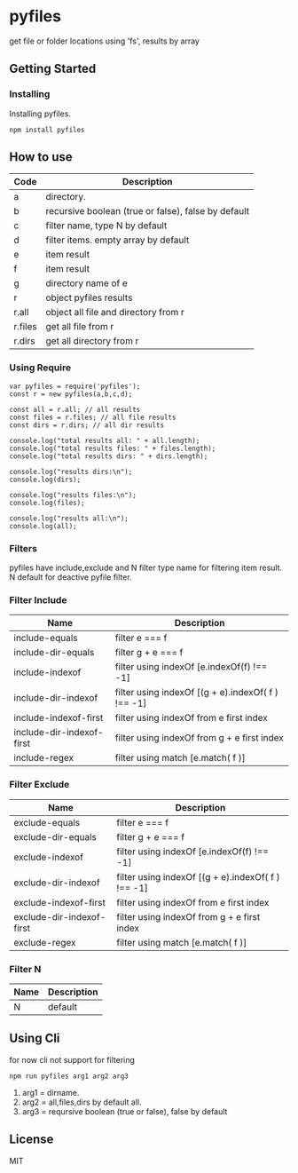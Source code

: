 # pyfiles
get file or folder locations using 'fs', results by array
## Getting Started
### Installing
Installing pyfiles.
```
npm install pyfiles
```
## How to use
| Code | Description |
|------|------|
|a| directory. |
|b| recursive boolean (true or false), false by default |
|c| filter name, type N by default | 
|d|  filter items. empty array by default |
|e| item result |
|f| item result |
|g| directory name of e |
|r| object pyfiles results |
|r.all| object all file and directory from r|
|r.files| get all file from r |
|r.dirs| get all directory from r |
### Using Require
```
var pyfiles = require('pyfiles');
const r = new pyfiles(a,b,c,d);

const all = r.all; // all results
const files = r.files; // all file results
const dirs = r.dirs; // all dir results

console.log("total results all: " + all.length);
console.log("total results files: " + files.length);
console.log("total results dirs: " + dirs.length);

console.log("results dirs:\n");
console.log(dirs);

console.log("results files:\n");
console.log(files);

console.log("results all:\n");
console.log(all);
```
### Filters
pyfiles have include,exclude and N filter type name for filtering item result. N default for deactive pyfile filter.
### Filter Include
| Name | Description |
| ------ | ------ |
| include-equals | filter e === f |
| include-dir-equals | filter g + e === f |
| include-indexof | filter using indexOf [e.indexOf(f) !== -1] |
| include-dir-indexof | filter using indexOf [(g + e).indexOf( f ) !== -1] |
| include-indexof-first | filter using indexOf from e first index |
| include-dir-indexof-first | filter using indexOf from g + e first index |
| include-regex | filter using match [e.match( f )] |
### Filter Exclude
| Name | Description |
| ------ | ------ |
| exclude-equals | filter e === f |
| exclude-dir-equals | filter g + e === f |
| exclude-indexof | filter using indexOf [e.indexOf(f) !== -1] |
| exclude-dir-indexof | filter using indexOf [(g + e).indexOf( f ) !== -1] |
| exclude-indexof-first | filter using indexOf from e first index |
| exclude-dir-indexof-first | filter using indexOf from g + e first index |
| exclude-regex | filter using match [e.match( f )] |
### Filter N
| Name | Description |
| ------ | ------ |
| N | default |
## Using Cli
for now cli not support for filtering
```
npm run pyfiles arg1 arg2 arg3
```
 1. arg1 = dirname.
 2. arg2 = all,files,dirs by default all.
 3. arg3 = reqursive boolean (true or false), false by default

License
----
MIT
